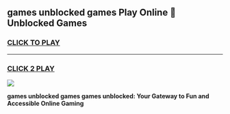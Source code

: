 
## games unblocked games Play Online 👋 Unblocked Games
<h3>
<a href="https://premium.freeplayer.one?title=games_unblocked_games&ref=19F">CLICK TO PLAY</a></h3>
<hr>

<h3>
<a href="https://premium.freeplayer.one?title=games_unblocked_games&ref=19F">CLICK 2 PLAY</a>
  
</h3>

<a href="https://premium.freeplayer.one?title=games_unblocked_games&ref=19F"><img src="https://clearcache.store/games.png"></a>


**games unblocked games games unblocked: Your Gateway to Fun and Accessible Online Gaming**
